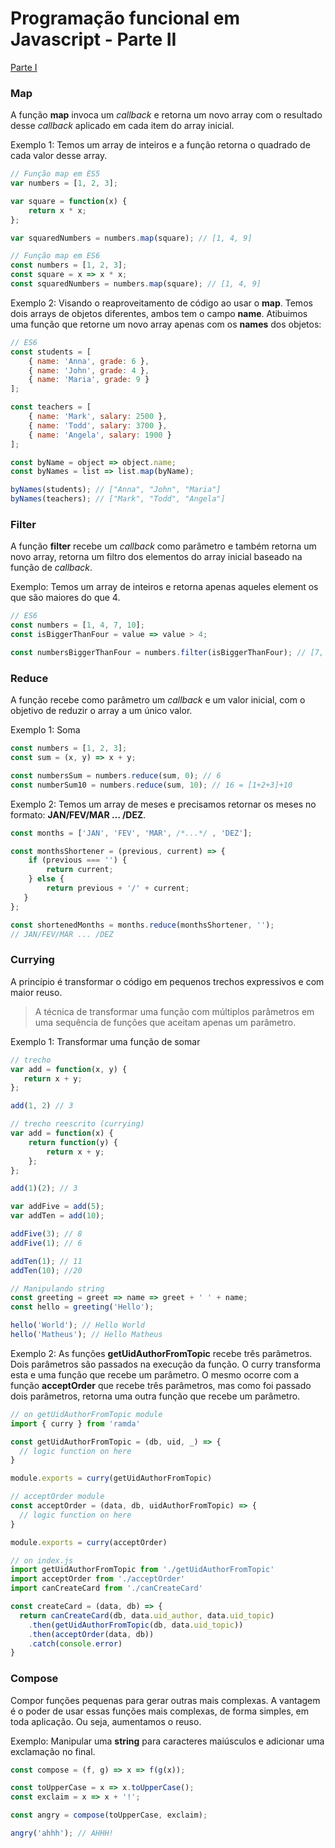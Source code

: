 # Programação funcional em Javascript - Parte II

[Parte I](progr_funcional_parteI.md)

### Map
A função **map** invoca um *callback* e retorna um novo array com o resultado desse *callback* aplicado em cada item do array inicial.

Exemplo 1: Temos um array de inteiros e a função retorna o quadrado de cada valor desse array.

```javascript
// Função map em ES5
var numbers = [1, 2, 3];

var square = function(x) {
    return x * x;
};

var squaredNumbers = numbers.map(square); // [1, 4, 9]

// Função map em ES6
const numbers = [1, 2, 3];
const square = x => x * x;
const squaredNumbers = numbers.map(square); // [1, 4, 9]
```
Exemplo 2: Visando o reaproveitamento de código ao usar o **map**. Temos dois arrays de objetos diferentes, ambos tem o campo **name**. Atibuimos uma função que retorne um novo array apenas com os **names** dos objetos:

```javascript
// ES6
const students = [
    { name: 'Anna', grade: 6 },
    { name: 'John', grade: 4 },
    { name: 'Maria', grade: 9 }
];

const teachers = [
    { name: 'Mark', salary: 2500 },
    { name: 'Todd', salary: 3700 },
    { name: 'Angela', salary: 1900 }
];

const byName = object => object.name;
const byNames = list => list.map(byName);

byNames(students); // ["Anna", "John", "Maria"]
byNames(teachers); // ["Mark", "Todd", "Angela"]
```

### Filter
A função **filter** recebe um *callback* como parâmetro e também retorna um novo array, retorna um filtro dos elementos do array inicial baseado na função de *callback*.

Exemplo: Temos um array de inteiros e retorna apenas aqueles element os que são maiores do que 4.

```javascript
// ES6
const numbers = [1, 4, 7, 10];
const isBiggerThanFour = value => value > 4;

const numbersBiggerThanFour = numbers.filter(isBiggerThanFour); // [7, 10]
```

### Reduce
A função recebe como parâmetro um *callback* e um valor inicial, com o objetivo de reduzir o array a um único valor.

Exemplo 1: Soma

```javascript
const numbers = [1, 2, 3];
const sum = (x, y) => x + y;

const numbersSum = numbers.reduce(sum, 0); // 6
const numberSum10 = numbers.reduce(sum, 10); // 16 = [1+2+3]+10
```

Exemplo 2: Temos um array de meses e precisamos retornar os meses no formato: **JAN/FEV/MAR … /DEZ**.

```javascript
const months = ['JAN', 'FEV', 'MAR', /*...*/ , 'DEZ'];

const monthsShortener = (previous, current) => {
    if (previous === '') {
        return current;
    } else {
        return previous + '/' + current;
   }
};

const shortenedMonths = months.reduce(monthsShortener, '');
// JAN/FEV/MAR ... /DEZ
```

### Currying
A princípio é transformar o código em pequenos trechos expressivos e com maior reuso.

> A técnica de transformar uma função com múltiplos parâmetros em uma sequência de funções que aceitam apenas um parâmetro. 

Exemplo 1: Transformar uma função de somar

```javascript
// trecho
var add = function(x, y) {
   return x + y;
};

add(1, 2) // 3

// trecho reescrito (currying)
var add = function(x) {
    return function(y) {
        return x + y;
    };
};

add(1)(2); // 3

var addFive = add(5);
var addTen = add(10);

addFive(3); // 8
addFive(1); // 6

addTen(1); // 11
addTen(10); //20

// Manipulando string
const greeting = greet => name => greet + ' ' + name;
const hello = greeting('Hello');

hello('World'); // Hello World
hello('Matheus'); // Hello Matheus
```

Exemplo 2: As funções **getUidAuthorFromTopic** recebe três parâmetros. Dois parâmetros são passados na execução da função. O curry transforma esta e uma função que recebe um parâmetro. O mesmo ocorre com a função **acceptOrder** que recebe três parâmetros, mas como foi passado dois parâmetros, retorna uma outra função que recebe um parâmetro.

```javascript
// on getUidAuthorFromTopic module
import { curry } from 'ramda'

const getUidAuthorFromTopic = (db, uid, _) => {
  // logic function on here
}

module.exports = curry(getUidAuthorFromTopic)

// acceptOrder module
const acceptOrder = (data, db, uidAuthorFromTopic) => {
  // logic function on here
}

module.exports = curry(acceptOrder)

// on index.js
import getUidAuthorFromTopic from './getUidAuthorFromTopic'
import acceptOrder from './acceptOrder'
import canCreateCard from './canCreateCard'

const createCard = (data, db) => {
  return canCreateCard(db, data.uid_author, data.uid_topic)
    .then(getUidAuthorFromTopic(db, data.uid_topic))
    .then(acceptOrder(data, db))
    .catch(console.error)
}
```

### Compose
Compor funções pequenas para gerar outras mais complexas. A vantagem é o poder de usar essas funções mais complexas, de forma simples, em toda aplicação. Ou seja, aumentamos o reuso.

Exemplo: Manipular uma **string** para caracteres maiúsculos e adicionar uma exclamação no final.

```javascript
const compose = (f, g) => x => f(g(x));

const toUpperCase = x => x.toUpperCase();
const exclaim = x => x + '!';

const angry = compose(toUpperCase, exclaim);

angry('ahhh'); // AHHH!
```
